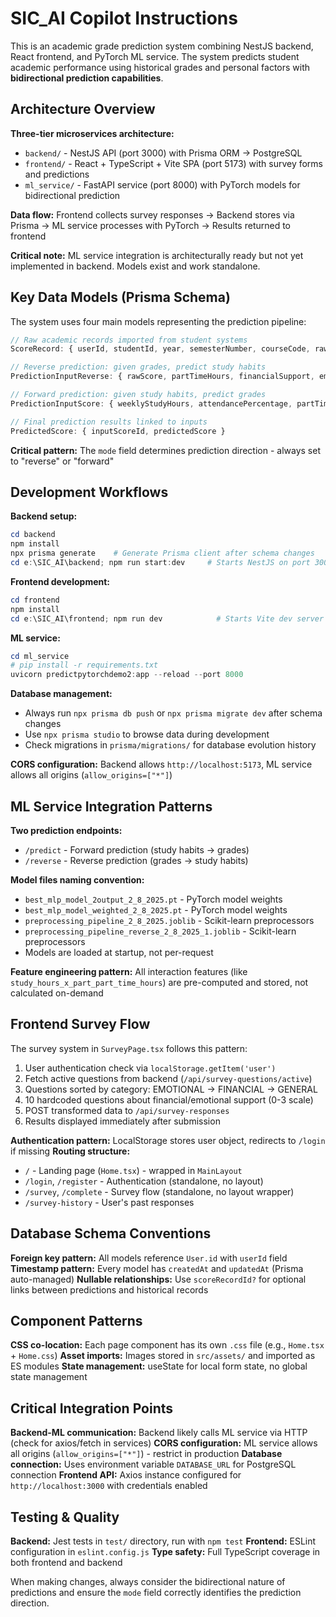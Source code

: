 # SIC_AI Copilot Instructions

This is an academic grade prediction system combining NestJS backend, React frontend, and PyTorch ML service. The system predicts student academic performance using historical grades and personal factors with **bidirectional prediction capabilities**.

## Architecture Overview

**Three-tier microservices architecture:**
- `backend/` - NestJS API (port 3000) with Prisma ORM → PostgreSQL
- `frontend/` - React + TypeScript + Vite SPA (port 5173) with survey forms and predictions  
- `ml_service/` - FastAPI service (port 8000) with PyTorch models for bidirectional prediction

**Data flow:** Frontend collects survey responses → Backend stores via Prisma → ML service processes with PyTorch → Results returned to frontend

**Critical note:** ML service integration is architecturally ready but not yet implemented in backend. Models exist and work standalone.

## Key Data Models (Prisma Schema)

The system uses four main models representing the prediction pipeline:

```typescript
// Raw academic records imported from student systems
ScoreRecord: { userId, studentId, year, semesterNumber, courseCode, rawScore, convertedScore }

// Reverse prediction: given grades, predict study habits
PredictionInputReverse: { rawScore, partTimeHours, financialSupport, emotionalSupport, mode: "reverse" }

// Forward prediction: given study habits, predict grades  
PredictionInputScore: { weeklyStudyHours, attendancePercentage, partTimeHours, mode: "forward" }

// Final prediction results linked to inputs
PredictedScore: { inputScoreId, predictedScore }
```

**Critical pattern:** The `mode` field determines prediction direction - always set to "reverse" or "forward"

## Development Workflows

**Backend setup:**
```powershell
cd backend
npm install
npx prisma generate    # Generate Prisma client after schema changes
cd e:\SIC_AI\backend; npm run start:dev     # Starts NestJS on port 3000 with hot reload
```
**Frontend development:**
```powershell
cd frontend  
npm install
cd e:\SIC_AI\frontend; npm run dev            # Starts Vite dev server on port 5173
```

**ML service:**
```powershell
cd ml_service
# pip install -r requirements.txt
uvicorn predictpytorchdemo2:app --reload --port 8000
```

**Database management:**
- Always run `npx prisma db push` or `npx prisma migrate dev` after schema changes
- Use `npx prisma studio` to browse data during development
- Check migrations in `prisma/migrations/` for database evolution history

**CORS configuration:** Backend allows `http://localhost:5173`, ML service allows all origins (`allow_origins=["*"]`)

## ML Service Integration Patterns

**Two prediction endpoints:**
- `/predict` - Forward prediction (study habits → grades)
- `/reverse` - Reverse prediction (grades → study habits) 

**Model files naming convention:**
- `best_mlp_model_2output_2_8_2025.pt` - PyTorch model weights
- `best_mlp_model_weighted_2_8_2025.pt` - PyTorch model weights
- `preprocessing_pipeline_2_8_2025.joblib` - Scikit-learn preprocessors
- `preprocessing_pipeline_reverse_2_8_2025_1.joblib` - Scikit-learn preprocessors
- Models are loaded at startup, not per-request

**Feature engineering pattern:** All interaction features (like `study_hours_x_part_part_time_hours`) are pre-computed and stored, not calculated on-demand

## Frontend Survey Flow

The survey system in `SurveyPage.tsx` follows this pattern:
1. User authentication check via `localStorage.getItem('user')`
2. Fetch active questions from backend (`/api/survey-questions/active`)
3. Questions sorted by category: EMOTIONAL → FINANCIAL → GENERAL
4. 10 hardcoded questions about financial/emotional support (0-3 scale)
5. POST transformed data to `/api/survey-responses`
6. Results displayed immediately after submission

**Authentication pattern:** LocalStorage stores user object, redirects to `/login` if missing
**Routing structure:**
- `/` - Landing page (`Home.tsx`) - wrapped in `MainLayout`
- `/login`, `/register` - Authentication (standalone, no layout)
- `/survey`, `/complete` - Survey flow (standalone, no layout wrapper)
- `/survey-history` - User's past responses

## Database Schema Conventions

**Foreign key pattern:** All models reference `User.id` with `userId` field
**Timestamp pattern:** Every model has `createdAt` and `updatedAt` (Prisma auto-managed)
**Nullable relationships:** Use `scoreRecordId?` for optional links between predictions and historical records

## Component Patterns

**CSS co-location:** Each page component has its own `.css` file (e.g., `Home.tsx` + `Home.css`)
**Asset imports:** Images stored in `src/assets/` and imported as ES modules
**State management:** useState for local form state, no global state management

## Critical Integration Points

**Backend-ML communication:** Backend likely calls ML service via HTTP (check for axios/fetch in services)
**CORS configuration:** ML service allows all origins (`allow_origins=["*"]`) - restrict in production
**Database connection:** Uses environment variable `DATABASE_URL` for PostgreSQL connection
**Frontend API:** Axios instance configured for `http://localhost:3000` with credentials enabled

## Testing & Quality

**Backend:** Jest tests in `test/` directory, run with `npm test`
**Frontend:** ESLint configuration in `eslint.config.js`
**Type safety:** Full TypeScript coverage in both frontend and backend

When making changes, always consider the bidirectional nature of predictions and ensure the `mode` field correctly identifies the prediction direction.
